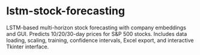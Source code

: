 # lstm-stock-forecasting
LSTM-based multi-horizon stock forecasting with company embeddings and GUI. Predicts 10/20/30-day prices for S&amp;P 500 stocks. Includes data loading, scaling, training, confidence intervals, Excel export, and interactive Tkinter interface.
